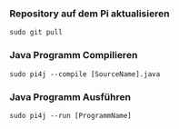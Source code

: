 ### Repository auf dem Pi aktualisieren
```
sudo git pull
```

### Java Programm Compilieren
```
sudo pi4j --compile [SourceName].java
```

### Java Programm Ausführen
```
sudo pi4j --run [ProgrammName]
```
